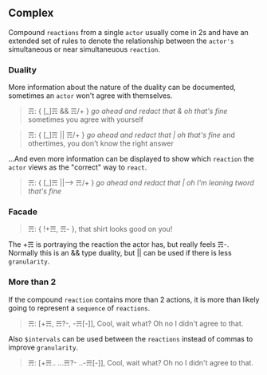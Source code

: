 ## Complex
Compound `reactions` from a single `actor` usually come in 2s and have an extended set of rules to denote the relationship between the `actor's` simultaneous or near simultaneuous `reaction`.

### Duality

More information about the nature of the duality can be documented, sometimes an `actor` won't agree with themselves.

> ☴: { [_]☴ && ☴/+ } *go ahead and redact that & oh that's fine* sometimes you agree with yourself

> ☴: { [_]☴ || ☴/+ } *go ahead and redact that | oh that's fine* and othertimes, you don't know the right answer

...And even more information can be displayed to show which `reaction` the `actor` views as the "correct" way to `react`.

> ☴: { [_]☴ ||--> ☴/+ } *go ahead and redact that | oh I'm leaning tword that's fine*

### Facade

> ☴: { !+☴, ☴- }, that shirt looks good on you!

The +☴ is portraying the reaction the actor has, but really feels ☴-.  Normally this is an && type duality, but || can be used if there is less `granularity`.

### More than 2

If the compound `reaction` contains more than 2 actions, it is more than likely going to represent a `sequence` of `reactions`.

> ☴: [+☴, ☴?-, -☴[-]], Cool, wait what? Oh no I didn't agree to that.

Also `$intervals` can be used between the `reactions` instead of commas to improve `granularity`.
> ☴: [+☴.. ...☴?- ..-☴[-]], Cool, wait what? Oh no I didn't agree to that.